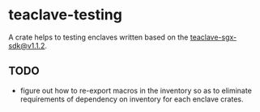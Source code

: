 # teaclave-testing 

A crate helps to testing enclaves written based on the teaclave-sgx-sdk@v1.1.2.

## TODO
- figure out how to re-export macros in the inventory so as to eliminate requirements of dependency on inventory for each enclave crates.

